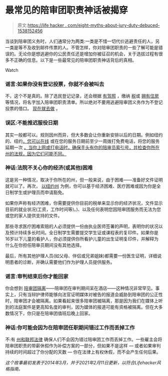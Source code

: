 # 最常见的陪审团职责神话被揭穿

> 原文:[https://life hacker . com/eight-myths-about-jury-duty-debuced-1538152456](https://lifehacker.com/eight-myths-about-jury-duty-debunked-1538152456)

当谈到陪审团义务时，人们通常分为两类:一类是不惜一切代价逃避责任的人，另一类是等不及收到邮件传票的人。不管怎样，你对陪审团职责的一些了解可能是错误的。无论你是想逃避你的公民责任还是增加你被征召的机会，关于选拔过程有很多不正确的信息。以下是一些最常见的陪审团职责神话背后的真相。

Watch

### **谣言:如果你没有登记投票，你就不会被叫去**

不，这个不是真的。除了选民登记记录，还会根据 [有驾照](https://www.uscourts.gov/services-forms/jury-service/faqs-juror-information) ，缴纳 [税](https://www.thoughtco.com/can-nonregistered-voters-skip-jury-duty-3367687)或 [拥有住房](https://minnesota.cbslocal.com/2012/04/23/good-question-how-do-you-get-picked-for-jury-duty/) 等情况，将名字加入陪审团职责清单。所以绝对不要用逃避陪审团义务作为不登记投票的借口。 [现在就去做](https://www.usa.gov/register-to-vote) 。

### **误区:不能推迟服役日期**

其实一般都可以。规则因州而异，但大多数会让你重新安排以后的日期。例如纽约 的、纽约[，您可以在线](https://www.nyjuror.gov/juryQandA.shtml#Q1) 或在您的服务日期前至少一周拨打免费电话，将您的服务延期一次 [。当你上网或打电话时，确保手头有你的陪审员索引号，并检查你所在州的法规，因为它们可能不同。](https://iapps.courts.state.ny.us/juror/ppn)

### 神话:法院不关心你的经济(或其他)困难

这是另一种情况，取决于你所在的州，但一般来说，由于困难——准备好文件证明就可以了。再次， [以纽约州](http://ww2.nycourts.gov/courts/10jd/suffolk/coj/excuses.shtml) 为例，你可以基于经济困难、医疗困难或因为你是全日制学生或护理员而申请豁免。

如果你声称有经济困难，你需要提供你目前的税单来显示你的经济状况，文件显示目前的就业状况(工资，工作时间等)。)、以及任何表明您因陪审团服务而无法为您或您的家人提供支持的文件。

那些寻求医疗困难索赔的人必须提供一份由执业医师签署的声明，表明你的状况以及预计持续多长时间。全日制学生需要提交学生证或课程表的复印件。如果你是16岁以下儿童的看护人，你必须提供你所看护儿童的出生证明复印件，并解释为什么在你担任陪审员期间没有其他选择。

最后，所有其他护理人员(如父母、伴侣或兄弟姐妹)都需要一份医生证明，详细说明患者的诊断，并确认需要他们作为护理人员提供服务。

### **谣言:审判结束后你才能回家**

你会想到 [陪审团隔离](https://courts.uslegal.com/jury-system/issues-pertaining-to-the-jurys-performance-of-its-duties/jury-sequestration/)——陪审团在审判期间呆在酒店——这种情况非常罕见。事实上，只有当辩护律师能够向法官证明媒体对被告的报道会威胁到陪审团的公正性时，陪审团才会被隔离。如果看起来很多陪审团被隔离，那是因为我们在媒体上听到的法庭案件是更高知名度的审判，因为媒体的报道可能有资格被隔离。但在大多数情况下，你只是在陪审团值班后晚上回家。

### 神话:你可能会因为在陪审团任职期间错过工作而丢掉工作

不:有 [州和联邦法律](https://www.usatoday.com/story/money/2019/04/30/can-jury-duty-get-me-fired-missing-work/3609629002/) 确保人们不会因为错过陪审团工作而丢掉工作。一些雇主会将陪审团职责的带薪休假作为补偿方案的一部分，但如果不是这样 — 或者如果审判持续的时间超过了你分配的天数 — 你在法律上有权休假，而不会产生任何后果。

*这个故事最初发表于2014年3月，并于2021年2月11日更新，以符合Lifehacker风格指南。*